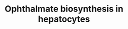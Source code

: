 ---
annotations:
- id: PW:0000134
  parent: classic metabolic pathway
  type: Pathway Ontology
  value: glutathione metabolic pathway
- id: CL:0000182
  parent: native cell
  type: Cell Type Ontology
  value: hepatocyte
authors:
- DeSl
- Egonw
- Mkutmon
description: This pathway visualises the mechanism of ophthalmate biosynthesis in
  hepatocytes. GSH can inhibits GCC; however when the cell is facing oxidative stress,
  GSH is consumed, and therefore activating GCS. This enhances the biosynthesis of
  ophthalmate, which is transported out of the cell over the hepatocellular membrane
  via MRP transporters.
last-edited: 2018-12-21
organisms:
- Homo sapiens
redirect_from:
- /index.php/Pathway:WP4487
- /instance/WP4487
revision: null
schema-jsonld:
- '@context': https://schema.org/
  '@id': https://wikipathways.github.io/pathways/WP4487.html
  '@type': Dataset
  creator:
    '@type': Organization
    name: WikiPathways
  description: This pathway visualises the mechanism of ophthalmate biosynthesis in
    hepatocytes. GSH can inhibits GCC; however when the cell is facing oxidative stress,
    GSH is consumed, and therefore activating GCS. This enhances the biosynthesis
    of ophthalmate, which is transported out of the cell over the hepatocellular membrane
    via MRP transporters.
  keywords:
  - 2AB
  - Cys
  - GCS
  - GS
  - GSH
  - MRP-transporter
  - gamma-Glu-2AB
  - gamma-Glu-Cys
  - ophthalmate
  license: CC0
  name: Ophthalmate biosynthesis in hepatocytes
seo: CreativeWork
title: Ophthalmate biosynthesis in hepatocytes
wpid: WP4487
---
